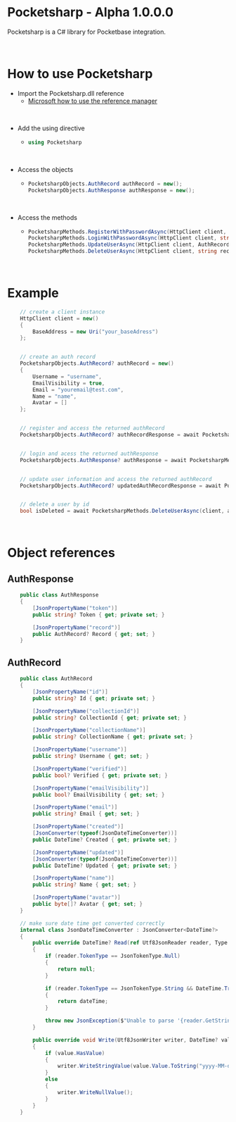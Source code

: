 # Pocketsharp - Alpha 1.0.0.0
Pocketsharp is a C# library for Pocketbase integration.

<br>

# How to use Pocketsharp

- Import the Pocketsharp.dll reference
  - [Microsoft how to use the reference manager](https://learn.microsoft.com/en-us/visualstudio/ide/how-to-add-or-remove-references-by-using-the-reference-manager?view=vs-2022)

<br>

- Add the using directive
  - ```csharp
    using Pocketsharp
    ```
<br>

- Access the objects
  - ```csharp
    PocketsharpObjects.AuthRecord authRecord = new();
    PocketsharpObjects.AuthResponse authResponse = new();
    ```
<br>

- Access the methods
  - ```csharp
    PocketsharpMethods.RegisterWithPasswordAsync(HttpClient client, AuthRecord record, string password, string passwordConfirm)
    PocketsharpMethods.LoginWithPasswordAsync(HttpClient client, string identity, string password)
    PocketsharpMethods.UpdateUserAsync(HttpClient client, AuthRecord record, string? password = null, string? newPassword = null, string? passwordConfirm = null)
    PocketsharpMethods.DeleteUserAsync(HttpClient client, string recordId)
    ```

<br>

# Example

```csharp
    // create a client instance
    HttpClient client = new()
    {
        BaseAddress = new Uri("your_baseAdress")
    };


    // create an auth record
    PocketsharpObjects.AuthRecord? authRecord = new()
    {
        Username = "username",
        EmailVisibility = true,
        Email = "youremail@test.com",
        Name = "name",
        Avatar = []
    };


    // register and access the returned authRecord
    PocketsharpObjects.AuthRecord? authRecordResponse = await PocketsharpMethods.RegisterWithPasswordAsync(client, authRecord, password, passwordConfirm);


    // login and acess the returned authResponse
    PocketsharpObjects.AuthResponse? authResponse = await PocketsharpMethods.LoginWithPasswordAsync(client, username, password);


    // update user information and access the returned authRecord
    PocketsharpObjects.AuthRecord? updatedAuthRecordResponse = await PocketsharpMethods.UpdateUserAsync(client, authRecord, password, passwordConfirm);


    // delete a user by id
    bool isDeleted = await PocketsharpMethods.DeleteUserAsync(client, authRecord.Id);
```

<br>

# Object references
## AuthResponse
```csharp
    public class AuthResponse
    {
        [JsonPropertyName("token")]
        public string? Token { get; private set; }

        [JsonPropertyName("record")]
        public AuthRecord? Record { get; set; }
    }
```
## AuthRecord
```csharp
    public class AuthRecord
    {
        [JsonPropertyName("id")]
        public string? Id { get; private set; }

        [JsonPropertyName("collectionId")]
        public string? CollectionId { get; private set; }

        [JsonPropertyName("collectionName")]
        public string? CollectionName { get; private set; }

        [JsonPropertyName("username")]
        public string? Username { get; set; }

        [JsonPropertyName("verified")]
        public bool? Verified { get; private set; }

        [JsonPropertyName("emailVisibility")]
        public bool? EmailVisibility { get; set; }

        [JsonPropertyName("email")]
        public string? Email { get; set; }

        [JsonPropertyName("created")]
        [JsonConverter(typeof(JsonDateTimeConverter))]
        public DateTime? Created { get; private set; }

        [JsonPropertyName("updated")]
        [JsonConverter(typeof(JsonDateTimeConverter))]
        public DateTime? Updated { get; private set; }

        [JsonPropertyName("name")]
        public string? Name { get; set; }

        [JsonPropertyName("avatar")]
        public byte[]? Avatar { get; set; }
    }

    // make sure date time get converted correctly
    internal class JsonDateTimeConverter : JsonConverter<DateTime?>
    {
        public override DateTime? Read(ref Utf8JsonReader reader, Type typeToConvert, JsonSerializerOptions options)
        {
            if (reader.TokenType == JsonTokenType.Null)
            {
                return null;
            }

            if (reader.TokenType == JsonTokenType.String && DateTime.TryParse(reader.GetString(), out var dateTime))
            {
                return dateTime;
            }

            throw new JsonException($"Unable to parse '{reader.GetString()}' as DateTime.");
        }

        public override void Write(Utf8JsonWriter writer, DateTime? value, JsonSerializerOptions options)
        {
            if (value.HasValue)
            {
                writer.WriteStringValue(value.Value.ToString("yyyy-MM-ddTHH:mm:ss.fffZ"));
            }
            else
            {
                writer.WriteNullValue();
            }
        }
    }
```
